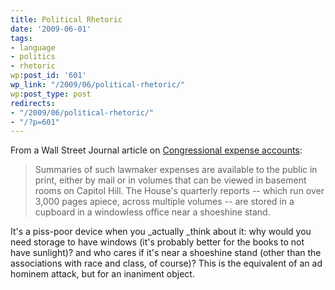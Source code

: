 ```yaml
---
title: Political Rhetoric
date: '2009-06-01'
tags:
- language
- politics
- rhetoric
wp:post_id: '601'
wp_link: "/2009/06/political-rhetoric/"
wp:post_type: post
redirects:
- "/2009/06/political-rhetoric/"
- "/?p=601"
---
```


From a Wall Street Journal article on [Congressional expense accounts](http://online.wsj.com/article/SB124381530535870685.html):

> Summaries of such lawmaker expenses are available to the public in print, either by mail or in volumes that can be viewed in basement rooms on Capitol Hill. The House's quarterly reports -- which run over 3,000 pages apiece, across multiple volumes -- are stored in a cupboard in a windowless office near a shoeshine stand.

It's a piss-poor device when you _actually _think about it: why would you need storage to have windows (it's probably better for the books to not have sunlight)? and who cares if it's near a shoeshine stand (other than the associations with race and class, of course)? This is the equivalent of an ad hominem attack, but for an inaniment object.

